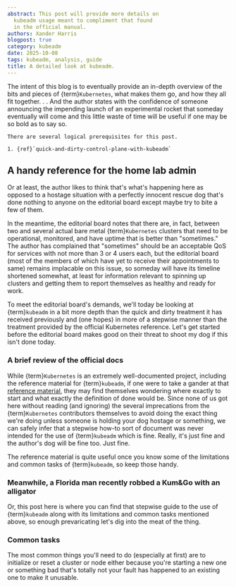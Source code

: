 ```yaml
---
abstract: This post will provide more details on
  kubeadm usage meant to compliment that found
  in the official manual.
authors: Xander Harris
blogpost: true
category: kubeadm
date: 2025-10-08
tags: kubeadm, analysis, guide
title: A detailed look at kubeadm.
---
```


The intent of this blog is to eventually provide an in-depth
overview of the bits and pieces of {term}`Kubernetes`, what makes them
go, and how they all fit together. . . And the author states
with the confidence of someone announcing the impending
launch of an experimental rocket that someday eventually will
come and this little waste of time will be useful if one may
be so bold as to say so.


```{note}
There are several logical prerequisites for this post.

1. {ref}`quick-and-dirty-control-plane-with-kubeadm`
```

## A handy reference for the home lab admin

Or at least, the author likes to think that's what's happening here as opposed
to a hostage situation with a perfectly innocent rescue dog that's done nothing
to anyone on the editorial board except maybe try to bite a few of them.

In the meantime, the editorial board notes that there are,
in fact, between two and several actual bare metal {term}`Kubernetes`
clusters that need to be operational, monitored, and have
uptime that is better than "sometimes." The author has complained that
"sometimes" should be an acceptable QoS for services with not more than
3 or 4 users each, but the editorial board (most of the members of which have
yet to receive their appointments to same) remains implacable on this issue, so
someday will have its timeline shortened somewhat, at least for information
relevant to spinning up clusters and getting them to report themselves as
healthy and ready for work.

To meet the editorial board's demands, we'll today be looking at {term}`kubeadm`
in a bit more depth than the quick and dirty treatment it has received
previously and (one hopes) in more of a stepwise manner than the treatment
provided by the official Kubernetes reference. Let's get started before the
editorial board makes good on their threat to shoot my dog if this isn't done
today.

### A brief review of the official docs

While {term}`Kubernetes` is an extremely well-documented project, including
the reference material for {term}`kubeadm`, if one were to take a gander 
at that 
[reference material](https://kubernetes.io/docs/reference/setup-tools/kubeadm/),
they may find themselves wondering where exactly to start and what exactly
the definition of done would be. Since none of us got here without reading
(and ignoring) the several imprecations from the {term}`Kubernetes`
contributors themselves to avoid doing the exact thing we're doing unless
someone is holding your dog hostage or something, we can safely infer that
a stepwise how-to sort of document was never intended for the use of
{term}`kubeadm` which is fine. Really, it's just fine and the author's dog
will be fine too. Just fine.

The reference material is quite useful once you know some of the 
limitations and common tasks of {term}`kubeadm`, so keep those handy.

### Meanwhile, a Florida man recently robbed a Kum&Go with an alligator

Or, this post here is where you can find that stepwise guide to the use
of {term}`kubeadm` along with its limitations and common tasks mentioned above,
so enough prevaricating let's dig into the meat of the thing.

### Common tasks

The most common things you'll need to do (especially at first) are to initialize
or reset a cluster or node either because you're starting a new one or
something bad that's totally not your fault has happened to an existing one
to make it unusable.
